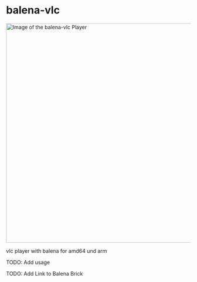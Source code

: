 # balena-vlc

<img alt="Image of the balena-vlc Player" src="https://user-images.githubusercontent.com/3281586/261872653-1551361f-9b94-4c66-a3a2-7252f0688e7c.png" width="600"/>

vlc player with balena for amd64 und arm

TODO: Add usage

TODO: Add Link to Balena Brick
